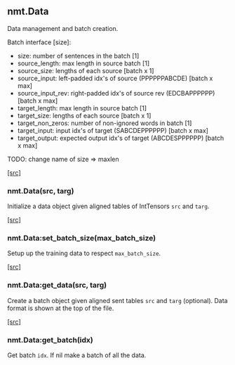 <a name="nmt.Data.dok"></a>


## nmt.Data ##

 Data management and batch creation.

Batch interface [size]:

  * size: number of sentences in the batch [1]
  * source_length: max length in source batch [1]
  * source_size:  lengths of each source [batch x 1]
  * source_input:  left-padded idx's of source (PPPPPPABCDE) [batch x max]
  * source_input_rev: right-padded  idx's of source rev (EDCBAPPPPPP) [batch x max]
  * target_length: max length in source batch [1]
  * target_size: lengths of each source [batch x 1]
  * target_non_zeros: number of non-ignored words in batch [1]
  * target_input: input idx's of target (SABCDEPPPPPP) [batch x max]
  * target_output: expected output idx's of target (ABCDESPPPPPP) [batch x max]

 TODO: change name of size => maxlen


<a class="entityLink" href="https://github.com/opennmt/opennmt/blob/f651283e010895d259d9defa2c8fba8ce80e74f3/lib/data.lua#L46">[src]</a>
<a name="nmt.Data"></a>


### nmt.Data(src, targ) ###

 Initialize a data object given aligned tables of IntTensors `src`
  and `targ`.


<a class="entityLink" href="https://github.com/opennmt/opennmt/blob/f651283e010895d259d9defa2c8fba8ce80e74f3/lib/data.lua#L53">[src]</a>
<a name="nmt.Data:set_batch_size"></a>


### nmt.Data:set_batch_size(max_batch_size) ###

 Setup up the training data to respect `max_batch_size`. 

<a class="entityLink" href="https://github.com/opennmt/opennmt/blob/f651283e010895d259d9defa2c8fba8ce80e74f3/lib/data.lua#L103">[src]</a>
<a name="nmt.Data:get_data"></a>


### nmt.Data:get_data(src, targ) ###

 Create a batch object given aligned sent tables `src` and `targ`
  (optional). Data format is shown at the top of the file.


<a class="entityLink" href="https://github.com/opennmt/opennmt/blob/f651283e010895d259d9defa2c8fba8ce80e74f3/lib/data.lua#L158">[src]</a>
<a name="nmt.Data:get_batch"></a>


### nmt.Data:get_batch(idx) ###

 Get batch `idx`. If nil make a batch of all the data. 
